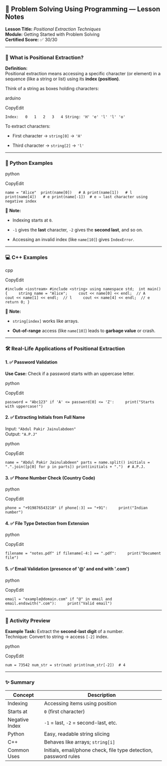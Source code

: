 ## 🧠 Problem Solving Using Programming — Lesson Notes

**Lesson Title:** _Positional Extraction Techniques_  
**Module:** Getting Started with Problem Solving  
**Certified Score:** ✅ 30/30

---

### 📌 What is Positional Extraction?

**Definition:**  
Positional extraction means accessing a specific character (or element) in a sequence (like a string or list) using its **index (position)**.

Think of a string as boxes holding characters:

arduino

CopyEdit

`Index:   0   1   2   3   4 String: 'H' 'e' 'l' 'l' 'o'`

To extract characters:

- First character → `string[0]` → `'H'`
    
- Third character → `string[2]` → `'l'`
    

---

### 🐍 Python Examples

python

CopyEdit

`name = "Alice"  print(name[0])   # A print(name[1])   # l print(name[4])   # e print(name[-1])  # e → last character using negative index`

📌 **Note:**

- Indexing starts at `0`.
    
- `-1` gives the **last** character, `-2` gives the **second last**, and so on.
    
- Accessing an invalid index (like `name[10]`) gives `IndexError`.
    

---

### 💻 C++ Examples

cpp

CopyEdit

`#include <iostream> #include <string> using namespace std;  int main() {     string name = "Alice";     cout << name[0] << endl;  // A     cout << name[1] << endl;  // l     cout << name[4] << endl;  // e     return 0; }`

📌 **Note:**

- `string[index]` works like arrays.
    
- **Out-of-range** access (like `name[10]`) leads to **garbage value** or crash.
    

---

### 🛠️ Real-Life Applications of Positional Extraction

#### 1. ✅ Password Validation

**Use Case:** Check if a password starts with an uppercase letter.

python

CopyEdit

`password = "Abc123" if 'A' <= password[0] <= 'Z':     print("Starts with uppercase!")`

#### 2. ✅ Extracting Initials from Full Name

Input: `"Abdul Pakir Jainulabdeen"`  
Output: `"A.P.J"`

python

CopyEdit

`name = "Abdul Pakir Jainulabdeen" parts = name.split() initials = ".".join([p[0] for p in parts]) print(initials + ".")  # A.P.J.`

#### 3. ✅ Phone Number Check (Country Code)

python

CopyEdit

`phone = "+919876543210" if phone[:3] == "+91":     print("Indian number")`

#### 4. ✅ File Type Detection from Extension

python

CopyEdit

`filename = "notes.pdf" if filename[-4:] == ".pdf":     print("Document file")`

#### 5. ✅ Email Validation (presence of '@' and end with '.com')

python

CopyEdit

`email = "example@domain.com" if "@" in email and email.endswith(".com"):     print("Valid email")`

---

### 🧪 Activity Preview

**Example Task:** Extract the **second-last digit** of a number.  
Technique: Convert to string → access `[-2]` index.

python

CopyEdit

`num = 73542 num_str = str(num) print(num_str[-2])  # 4`

---

### ✨ Summary

| Concept        | Description                                                      |
| -------------- | ---------------------------------------------------------------- |
| Indexing       | Accessing items using position                                   |
| Starts at      | `0` (first character)                                            |
| Negative Index | `-1` = last, `-2` = second-last, etc.                            |
| Python         | Easy, readable string slicing                                    |
| C++            | Behaves like arrays; `string[i]`                                 |
| Common Uses    | Initials, email/phone check, file type detection, password rules |
